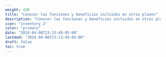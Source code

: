 ```yaml
---
weight: 420
title: "Conocer las funciones y beneficios incluidos en otros planes"
description: "Conocer las funciones y beneficios incluidos en otros planes"
icon: "inventory_2"
color: "primary"
date: "2024-04-08T23:13:49-05:00"
lastmod: "2024-04-08T23:13:49-05:00"
draft: false
toc: true
---
```

